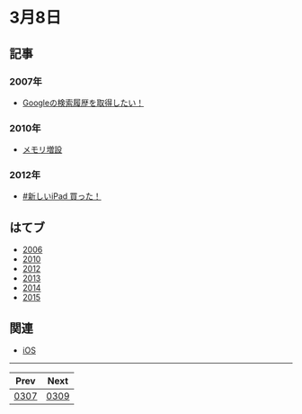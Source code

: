 # 3月8日

## 記事

### 2007年

- [Googleの検索履歴を取得したい！](http://abrakatabura.hatenablog.com/entry/2007/03/08/122539)

### 2010年

- [メモリ増設](http://abrakatabura.hatenablog.com/entry/2010/03/08/123853)

### 2012年

- [#新しいiPad 買った！](http://abrakatabura.hatenablog.com/entry/2012/03/08/072937)

## はてブ

- [2006](http://b.hatena.ne.jp/kjw_junichi/20060308)
- [2010](http://b.hatena.ne.jp/kjw_junichi/20100308)
- [2012](http://b.hatena.ne.jp/kjw_junichi/20120308)
- [2013](http://b.hatena.ne.jp/kjw_junichi/20130308)
- [2014](http://b.hatena.ne.jp/kjw_junichi/20140308)
- [2015](http://b.hatena.ne.jp/kjw_junichi/20150308)

## 関連

- [iOS](https://gist.github.com/kjunichi/5493268)

----
|Prev|Next|
|----|----|
|[0307](https://gist.github.com/kjunichi/9403913)|[0309](https://gist.github.com/kjunichi/9519709)
